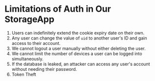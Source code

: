 # Limitations of Auth in Our StorageApp

1. Users can indefinitely extend the cookie expiry date on their own.
2. Any user can change the value of `uid` to another user's ID and gain access to their account.
3. We cannot logout a user manually without either deleting the user.
4. We cannot limit the number of devices a user can be logged into simultaneously.
5. If the database is leaked, an attacker can access any user's account without needing their password.
6. Token Theft
